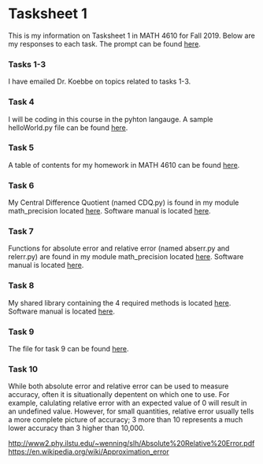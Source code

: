 # Tasksheet 1

This is  my information on Tasksheet 1 in MATH 4610 for Fall 2019. Below are my responses to each task. The prompt can be found [here](https://jvkoebbe.github.io/math4610/tasksheets/html/tasksheet_01.html). 

### Tasks 1-3

I have emailed Dr. Koebbe on topics related to tasks 1-3.

### Task 4

I will be coding in this course in the pyhton langauge. A sample helloWorld.py file can be found [here](https://github.com/bengionz/math4610/tree/master/homework/tasksheets/tasksheet_1). 

### Task 5

A table of contents for my homework in MATH 4610 can be found [here](https://bengionz.github.io/math4610/hw_toc). 

### Task 6

My Central Difference Quotient (named CDQ.py) is found in my module math_precision located [here](https://github.com/bengionz/math4610/tree/master/projects/math_precision). Software manual is located [here](https://github.com/bengionz/math4610/tree/master/homework/software_manual).

### Task 7

Functions for absolute error and relative error (named abserr.py and relerr.py) are found in my module math_precision located [here](https://github.com/bengionz/math4610/tree/master/projects/math_precision). Software manual is located [here](https://github.com/bengionz/math4610/tree/master/homework/software_manual). 

### Task 8

My shared library containing the 4 required methods is located [here](https://github.com/bengionz/math4610/tree/master/projects/math_precision). Software manual is located [here](https://github.com/bengionz/math4610/tree/master/homework/software_manual). 

### Task 9

The file for task 9 can be found [here](https://github.com/bengionz/math4610/blob/master/projects/computeexppi.py).

### Task 10

While both absolute error and relative error can be used to measure accuracy, often it is situationally depentent on which one to use. For example, calulating relative error with an expected value of 0 will result in an undefined value. However, for small quantities, relative error usually tells a more complete picture of accuracy; 3 more than 10 represents a much lower accuracy than 3 higher than 10,000. 

http://www2.phy.ilstu.edu/~wenning/slh/Absolute%20Relative%20Error.pdf
https://en.wikipedia.org/wiki/Approximation_error
